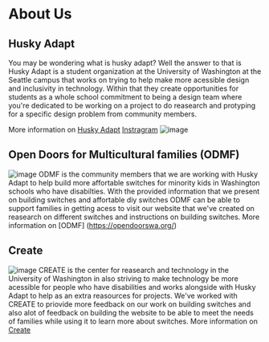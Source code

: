 # About Us

## Husky Adapt 
You may be wondering what is husky adapt? Well the answer to that is Husky Adapt is a student organization at the University of Washington at the Seattle campus that works on trying to help make more acessible design and inclusivity in technology. Within that they create opportunities for students as a whole school commitment to being a design team where you're dedicated to be working on a project to do reasearch and protyping for a specific design problem from community members.

More information on [Husky Adapt](https://www.huskyadapt.me.uw.edu/) 
[Instragram](https://www.instagram.com/huskyadapt/)
![image](https://github.com/user-attachments/assets/f0d38845-0445-4c32-91b4-ea80b21d4a2a)

## Open Doors for Multicultural families (ODMF) 
![image](https://github.com/user-attachments/assets/0b9b5883-9ec9-49fa-98b5-fc20489b3e76)
ODMF is the community members that we are working with Husky Adapt to help build more affortable switches for minority kids in Washington schools who have disabilties. With the provided information that we present on building switches and affortable diy switches ODMF can be able to support families in getting acess to visit our website that we've created on reasearch on different switches and instructions on building switches.
More information on [ODMF] (https://opendoorswa.org/)

## Create 
![image](https://github.com/user-attachments/assets/3dbe7e55-f1f6-4bad-86d6-44825133e454)
CREATE is the center for reasearch and technology in the University of Washington in also striving to make technology be more acessible for people who have disabilities and works alongside with Husky Adapt to help as an extra reasources for projects. We've worked with CREATE to priovide more feedback on our work on building switches and also alot of feedback on building the website to be able to meet the needs of families while using it to learn more about switches. 
More information on [Create](https://create.uw.edu/)

